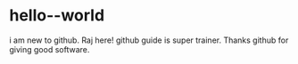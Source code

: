 # hello--world
i am new to github.
Raj here!
github guide is super trainer.
Thanks github for giving good software.
